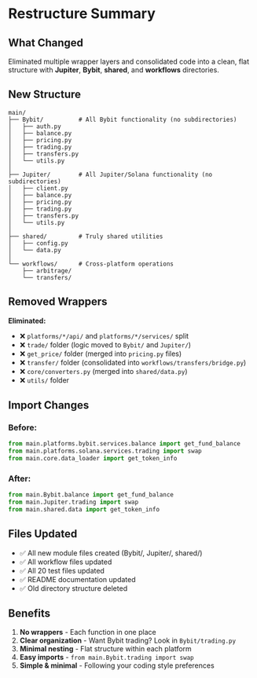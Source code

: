 # Restructure Summary

## What Changed

Eliminated multiple wrapper layers and consolidated code into a clean, flat structure with **Jupiter**, **Bybit**, **shared**, and **workflows** directories.

## New Structure

```
main/
├── Bybit/          # All Bybit functionality (no subdirectories)
│   ├── auth.py
│   ├── balance.py
│   ├── pricing.py
│   ├── trading.py
│   ├── transfers.py
│   └── utils.py
│
├── Jupiter/        # All Jupiter/Solana functionality (no subdirectories)
│   ├── client.py
│   ├── balance.py
│   ├── pricing.py
│   ├── trading.py
│   ├── transfers.py
│   └── utils.py
│
├── shared/         # Truly shared utilities
│   ├── config.py
│   └── data.py
│
└── workflows/      # Cross-platform operations
    ├── arbitrage/
    └── transfers/
```

## Removed Wrappers

**Eliminated:**
- ❌ `platforms/*/api/` and `platforms/*/services/` split
- ❌ `trade/` folder (logic moved to `Bybit/` and `Jupiter/`)
- ❌ `get_price/` folder (merged into `pricing.py` files)
- ❌ `transfer/` folder (consolidated into `workflows/transfers/bridge.py`)
- ❌ `core/converters.py` (merged into `shared/data.py`)
- ❌ `utils/` folder

## Import Changes

### Before:
```python
from main.platforms.bybit.services.balance import get_fund_balance
from main.platforms.solana.services.trading import swap
from main.core.data_loader import get_token_info
```

### After:
```python
from main.Bybit.balance import get_fund_balance
from main.Jupiter.trading import swap
from main.shared.data import get_token_info
```

## Files Updated

- ✅ All new module files created (Bybit/, Jupiter/, shared/)
- ✅ All workflow files updated
- ✅ All 20 test files updated
- ✅ README documentation updated
- ✅ Old directory structure deleted

## Benefits

1. **No wrappers** - Each function in one place
2. **Clear organization** - Want Bybit trading? Look in `Bybit/trading.py`
3. **Minimal nesting** - Flat structure within each platform
4. **Easy imports** - `from main.Bybit.trading import swap`
5. **Simple & minimal** - Following your coding style preferences

